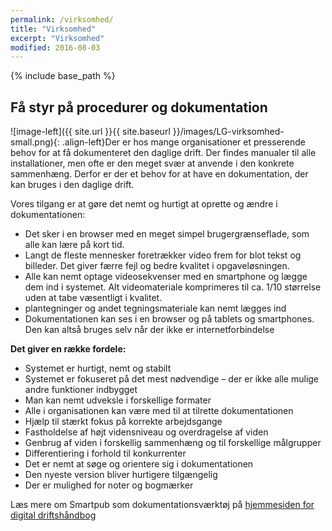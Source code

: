 ```yaml
---
permalink: /virksomhed/
title: "Virksomhed"
excerpt: "Virksomhed"
modified: 2016-08-03
---
```


{% include base_path %}

## Få styr på procedurer og dokumentation

![image-left]({{ site.url }}{{ site.baseurl }}/images/LG-virksomhed-small.png){: .align-left}Der er hos mange organisationer et presserende behov for at få dokumenteret den daglige drift. Der findes manualer til alle installationer, men ofte er den meget svær at anvende i den konkrete sammenhæng. Derfor er der et behov for at have en dokumentation, der kan bruges i den daglige drift.

Vores tilgang er at gøre det nemt og hurtigt at oprette og ændre i dokumentationen:

- Det sker i en browser med en meget simpel brugergrænseflade, som alle kan lære på kort tid.
- Langt de fleste mennesker foretrækker video frem for blot tekst og billeder. Det giver færre fejl og bedre kvalitet i opgaveløsningen.
- Alle kan nemt optage videosekvenser med en smartphone og lægge dem ind i systemet. Alt videomateriale komprimeres til ca. 1/10 størrelse uden at tabe væsentligt i kvalitet.
- plantegninger og andet tegningsmateriale kan nemt lægges ind
- Dokumentationen kan ses i en browser og på tablets og smartphones. Den kan altså bruges selv når der ikke er internetforbindelse

**Det giver en række fordele:**

- Systemet er hurtigt, nemt og stabilt
- Systemet er fokuseret på det mest nødvendige – der er ikke alle mulige andre funktioner indbygget
- Man kan nemt udveksle i forskellige formater
- Alle i organisationen kan være med til at tilrette dokumentationen
- Hjælp til stærkt fokus på korrekte arbejdsgange
- Fastholdelse af højt vidensniveau og overdragelse af viden
- Genbrug af viden i forskellig sammenhæng og til forskellige målgrupper
- Differentiering i forhold til konkurrenter
- Det er nemt at søge og orientere sig i dokumentationen
- Den nyeste version bliver hurtigere tilgængelig
- Der er mulighed for noter og bogmærker

Læs mere om Smartpub som dokumentationsværktøj på [hjemmesiden for digital driftshåndbog](http://www.digitaldriftshåndbog.dk)
